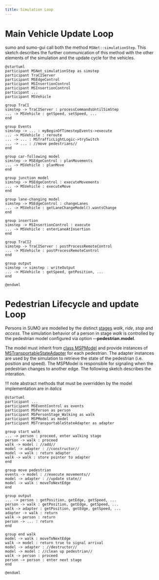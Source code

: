 ```yaml
---
title: Simulation Loop
---
```


# Main Vehicle Update Loop

sumo and sumo-gui call both the method `MSNet::simulationStep`. 
This sketch describes the further communication of this method 
with the other elements of the simulation and the update cycle for the vehicles.

```plantuml
@startuml
participant MSNet_simulationStep as simstep
participant TraCIServer
participant MSEdgeControl
participant MSInsertionControl
participant MSInsertionControl
participant ...
participant MSVehicle

group TraCI
simstep -> TraCIServer : processCommandsUntilSimStep
... -> MSVehicle : getSpeed, setSpeed, ...
end

group Events
simstep -> ... : myBeginOfTimestepEvents->execute
... -> MSVehicle : reroute
... -> ... : MSTrafficLightLogic->trySwitch
... -> ... : //move pedestrians//
end

group car-following model
simstep -> MSEdgeControl : planMovements
... -> MSVehicle : planMove
end

group junction model
simstep -> MSEdgeControl : executeMovements
... -> MSVehicle : executeMove
end

group lane-changing model
simstep -> MSEdgeControl : changeLanes
... -> MSVehicle : getLaneChangeModel().wantsChange
end

group insertion
simstep -> MSInsertionControl : execute
... -> MSVehicle : enterLaneAtInsertion
end

group TraCI2
simstep -> TraCIServer : postProcessRemoteControl
... -> MSVehicle : postProcessRemoteControl
end

group output
simstep -> simstep : writeOutput
... -> MSVehicle : getSpeed, getPosition, ...
end

@enduml
```

# Pedestrian Lifecycle and update Loop

Persons in SUMO are modelled by the distinct [stages](../../Specification/Persons.md#simulation_behavior) *walk*, *ride*, *stop* and *access*. 
The simulation behavior of a person in stage *walk* is controlled by the pedestrian model configured via option **--pedestrian.model**.

The model must inherit from [class MSPModel]() and provide instances of [MSTransportableStateAdapter]() for each pedestrian. The adapter instances are used by the simulation to retrieve the state of the pedestrian (i.e. position and speed). The MSPModel is responsible for signaling when the pedestrian changes to another edge. The following sketch describes the interation.

!!! note
    abstract methods that must be overridden by the model implementation are in *italics*

```plantuml
@startuml
participant ...
participant MSEventControl as events
participant MSPerson as person
participant MSPersonStage_Walking as walk
participant MSPModel as model
participant MSTransportableStateAdapter as adapter

group start walk
... -> person : proceed, enter walking stage
person -> walk : proceed
walk -> model : //add//
model -> adapter : //constructor//
model -> walk : return adapter
walk -> walk : store pointer to adapter
end

group move pedestrian
events -> model : //execute movements//
model -> adapter : //update state//
model -> walk : moveToNextEdge
end

group output
... -> person : getPosition, getEdge, getSpeed, ...
person -> walk : getPosition, getEdge, getSpeed, ...
walk -> adapter : getPosition, getEdge, getSpeed, ...
adapter -> walk : return
walk -> person : return
person -> ... : return
end

group end walk
model -> walk : moveToNextEdge
walk -> model : return true to signal arrival
model -> adapter : //destructor//
model -> model : //clean up pedestrian//
walk -> person : proceed
person -> person : enter next stage
end

@enduml
```
